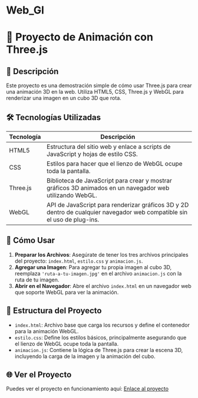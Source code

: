 # Web_Gl
# 🌟 Proyecto de Animación con Three.js

## 📝 Descripción
Este proyecto es una demostración simple de cómo usar Three.js para crear una animación 3D en la web. Utiliza HTML5, CSS, Three.js y WebGL para renderizar una imagen en un cubo 3D que rota.

## 🛠️ Tecnologías Utilizadas

| Tecnología | Descripción |
|------------|-------------|
| HTML5      | Estructura del sitio web y enlace a scripts de JavaScript y hojas de estilo CSS. |
| CSS        | Estilos para hacer que el lienzo de WebGL ocupe toda la pantalla. |
| Three.js   | Biblioteca de JavaScript para crear y mostrar gráficos 3D animados en un navegador web utilizando WebGL. |
| WebGL      | API de JavaScript para renderizar gráficos 3D y 2D dentro de cualquier navegador web compatible sin el uso de plug-ins. |

## 🚀 Cómo Usar

1. **Preparar los Archivos**: Asegúrate de tener los tres archivos principales del proyecto: `index.html`, `estilo.css` y `animacion.js`.
2. **Agregar una Imagen**: Para agregar tu propia imagen al cubo 3D, reemplaza `'ruta-a-tu-imagen.jpg'` en el archivo `animacion.js` con la ruta de tu imagen.
3. **Abrir en el Navegador**: Abre el archivo `index.html` en un navegador web que soporte WebGL para ver la animación.

## 📂 Estructura del Proyecto

- `index.html`: Archivo base que carga los recursos y define el contenedor para la animación WebGL.
- `estilo.css`: Define los estilos básicos, principalmente asegurando que el lienzo de WebGL ocupe toda la pantalla.
- `animacion.js`: Contiene la lógica de Three.js para crear la escena 3D, incluyendo la carga de la imagen y la animación del cubo.

## 🌐 Ver el Proyecto 

Puedes ver el proyecto en funcionamiento aquí: [Enlace al proyecto](https://johan-flowcode.github.io/Web_Gl/github.io/Web_Gl/)

